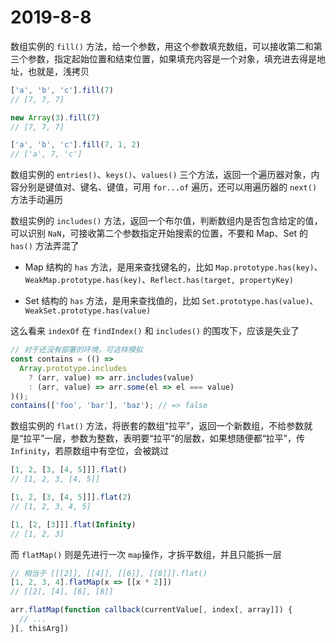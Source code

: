 # 2019-8-8

数组实例的 `fill()` 方法，给一个参数，用这个参数填充数组，可以接收第二和第三个参数，指定起始位置和结束位置，如果填充内容是一个对象，填充进去得是地址，也就是，浅拷贝

```JavaScript
['a', 'b', 'c'].fill(7)
// [7, 7, 7]

new Array(3).fill(7)
// [7, 7, 7]

['a', 'b', 'c'].fill(7, 1, 2)
// ['a', 7, 'c']
```

数组实例的 `entries()`、`keys()`、`values()` 三个方法，返回一个遍历器对象，内容分别是键值对、键名、键值，可用 `for...of` 遍历，还可以用遍历器的 `next()` 方法手动遍历

数组实例的 `includes()` 方法，返回一个布尔值，判断数组内是否包含给定的值，可以识别 `NaN`，可接收第二个参数指定开始搜索的位置，不要和 Map、Set 的 `has()` 方法弄混了

- Map 结构的 `has` 方法，是用来查找键名的，比如 `Map.prototype.has(key)`、`WeakMap.prototype.has(key)`、`Reflect.has(target, propertyKey)`

- Set 结构的 `has` 方法，是用来查找值的，比如 `Set.prototype.has(value)`、`WeakSet.prototype.has(value)`

这么看来 `indexOf` 在 `findIndex()` 和 `includes()` 的围攻下，应该是失业了

```JavaScript
// 对于还没有部署的环境，可这样模拟
const contains = (() =>
  Array.prototype.includes
    ? (arr, value) => arr.includes(value)
    : (arr, value) => arr.some(el => el === value)
)();
contains(['foo', 'bar'], 'baz'); // => false
```

数组实例的 `flat()` 方法，将嵌套的数组“拉平”，返回一个新数组，不给参数就是“拉平”一层，参数为整数，表明要“拉平”的层数，如果想随便都“拉平”，传 `Infinity`，若原数组中有空位，会被跳过

```JavaScript
[1, 2, [3, [4, 5]]].flat()
// [1, 2, 3, [4, 5]]

[1, 2, [3, [4, 5]]].flat(2)
// [1, 2, 3, 4, 5]

[1, [2, [3]]].flat(Infinity)
// [1, 2, 3]
```

而 `flatMap()` 则是先进行一次 `map`操作，才拆平数组，并且只能拆一层

```JavaScript
// 相当于 [[[2]], [[4]], [[6]], [[8]]].flat()
[1, 2, 3, 4].flatMap(x => [[x * 2]])
// [[2], [4], [6], [8]]

arr.flatMap(function callback(currentValue[, index[, array]]) {
  // ...
}[, thisArg])
```
